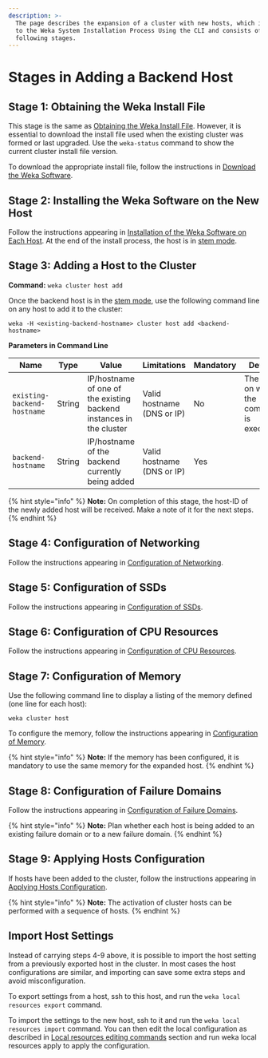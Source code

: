 ```yaml
---
description: >-
  The page describes the expansion of a cluster with new hosts, which is similar
  to the Weka System Installation Process Using the CLI and consists of the
  following stages.
---
```


# Stages in Adding a Backend Host

## Stage 1: Obtaining the Weka Install File

This stage is the same as [Obtaining the Weka Install File](../../install/bare-metal/obtaining-the-weka-install-file.md). However, it is essential to download the install file used when the existing cluster was formed or last upgraded. Use the `weka-status` command to show the current cluster install file version.

To download the appropriate install file, follow the instructions in [Download the Weka Software](../../install/bare-metal/obtaining-the-weka-install-file.md#step-2-download-the-weka-software).

## Stage 2: Installing the Weka Software on the New Host

Follow the instructions appearing in [Installation of the Weka Software on Each Host](../../install/bare-metal/using-cli.md#stage-1-installation-of-the-weka-software-on-each-host). At the end of the install process, the host is in [stem mode](../../overview/glossary.md#stem-mode).

## Stage 3: Adding a Host to the Cluster

**Command:** `weka cluster host add`

Once the backend host is in the [stem mode](../../overview/glossary.md#stem-mode), use the following command line on any host to add it to the cluster:

```
weka -H <existing-backend-hostname> cluster host add <backend-hostname>
```

**Parameters in Command Line**

| **Name**                    | **Type** | **Value**                                                           | **Limitations**            | **Mandatory** | **Default**                               |
| --------------------------- | -------- | ------------------------------------------------------------------- | -------------------------- | ------------- | ----------------------------------------- |
| `existing-backend-hostname` | String   | IP/hostname of one of the existing backend instances in the cluster | Valid hostname (DNS or IP) | No            | The host on which the command is executed |
| `backend-hostname`          | String   | IP/hostname of the backend currently being added                    | Valid hostname (DNS or IP) | Yes           |                                           |

{% hint style="info" %}
**Note:** On completion of this stage, the host-ID of the newly added host will be received. Make a note of it for the next steps.
{% endhint %}

## Stage 4: Configuration of Networking

Follow the instructions appearing in [Configuration of Networking](../../install/bare-metal/using-cli.md#stage-5-configuration-of-networking).

## Stage 5: Configuration of SSDs

Follow the instructions appearing in [Configuration of SSDs](../../install/bare-metal/using-cli.md#stage-6-configuration-of-ssds).

## Stage 6: Configuration of CPU Resources

Follow the instructions appearing in [Configuration of CPU Resources](../../install/bare-metal/using-cli.md#stage-8-configuration-of-cpu-resources).

## Stage 7: Configuration of Memory

Use the following command line to display a listing of the memory defined (one line for each host):

`weka cluster host`

To configure the memory, follow the instructions appearing in [Configuration of Memory](../../install/bare-metal/using-cli.md#stage-9-configuration-of-memory-optional).

{% hint style="info" %}
**Note:** If the memory has been configured, it is mandatory to use the same memory for the expanded host.
{% endhint %}

## Stage 8: Configuration of Failure Domains

Follow the instructions appearing in [Configuration of Failure Domains](../../install/bare-metal/using-cli.md#stage-10-configuration-of-failure-domains-optional).

{% hint style="info" %}
**Note:** Plan whether each host is being added to an existing failure domain or to a new failure domain.
{% endhint %}

## Stage 9: Applying Hosts Configuration

If hosts have been added to the cluster, follow the instructions appearing in [Applying Hosts Configuration](../../install/bare-metal/using-cli.md#stage-13-applying-hosts-configuration). 

{% hint style="info" %}
**Note:** The activation of cluster hosts can be performed with a sequence of hosts.
{% endhint %}

## Import Host Settings

Instead of carrying steps 4-9 above, it is possible to import the host setting from a previously exported host in the cluster. In most cases the host configurations are similar, and importing can save some extra steps and avoid misconfiguration.

To export settings from a host, ssh to this host, and run the `weka local resources export` command. 

To import the settings to the new host, ssh to it and run the `weka local resources import` command. You can then edit the local configuration as described in [Local resources editing commands](expansion-of-specific-resources.md#local-resources-editing-commands) section and run weka local resources apply to apply the configuration.

